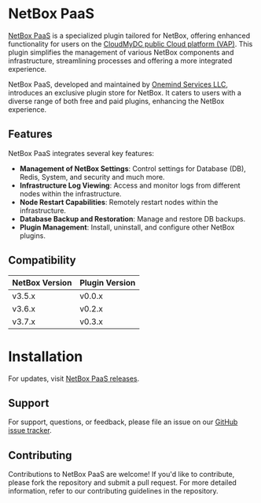 # NetBox PaaS

[NetBox PaaS](https://github.com/Onemind-Services-LLC/netbox-paas) is a specialized plugin tailored for
NetBox, offering enhanced functionality for users on the
[CloudMyDC public Cloud platform (VAP)](https://app.xapp.cloudmydc.com/). This plugin simplifies the management of
various NetBox components and infrastructure, streamlining processes and offering a more integrated experience.

NetBox PaaS, developed and maintained by [Onemind Services LLC](https://onemindservices.com/), introduces an
exclusive plugin store for NetBox. It caters to users with a diverse range of both free and paid plugins, enhancing the
NetBox experience.

## Features

NetBox PaaS integrates several key features:

- **Management of NetBox Settings**: Control settings for Database (DB), Redis, System, and security and much more.
- **Infrastructure Log Viewing**: Access and monitor logs from different nodes within the infrastructure.
- **Node Restart Capabilities**: Remotely restart nodes within the infrastructure.
- **Database Backup and Restoration**: Manage and restore DB backups.
- **Plugin Management**: Install, uninstall, and configure other NetBox plugins.

## Compatibility

| NetBox Version | Plugin Version |
|----------------|----------------|
| v3.5.x         | v0.0.x         |
| v3.6.x         | v0.2.x         |
| v3.7.x         | v0.3.x         |

# Installation

For updates, visit [NetBox PaaS releases](https://github.com/Onemind-Services-LLC/netbox-paas/releases).

## Support

For support, questions, or feedback, please file an issue on our [GitHub issue tracker](https://github.com/Onemind-Services-LLC/netbox-paas/issues).

## Contributing

Contributions to NetBox PaaS are welcome! If you'd like to contribute, please fork the repository and submit a
pull request. For more detailed information, refer to our contributing guidelines in the repository.
